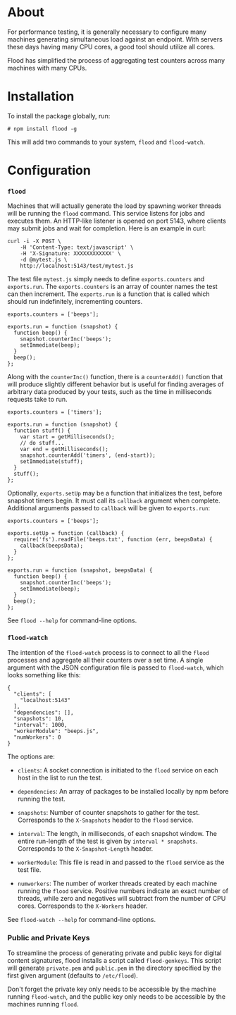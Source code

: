 About
=====

For performance testing, it is generally necessary to configure many machines
generating simultaneous load against an endpoint. With servers these days
having many CPU cores, a good tool should utilize all cores.

Flood has simplified the process of aggregating test counters across many
machines with many CPUs.

Installation
============

To install the package globally, run:

    # npm install flood -g

This will add two commands to your system, `flood` and `flood-watch`.

Configuration
=============

### `flood`

Machines that will actually generate the load by spawning worker threads will
be running the `flood` command. This service listens for jobs and executes
them. An HTTP-like listener is opened on port 5143, where clients may submit
jobs and wait for completion. Here is an example in curl:

    curl -i -X POST \
        -H 'Content-Type: text/javascript' \
        -H 'X-Signature: XXXXXXXXXXXX' \
        -d @mytest.js \
        http://localhost:5143/test/mytest.js

The test file `mytest.js` simply needs to define `exports.counters` and
`exports.run`. The `exports.counters` is an array of counter names the test can
then increment. The `exports.run` is a function that is called which should run
indefinitely, incrementing counters.

    exports.counters = ['beeps'];

    exports.run = function (snapshot) {
      function beep() {
        snapshot.counterInc('beeps');
        setImmediate(beep);
      }
      beep();
    };

Along with the `counterInc()` function, there is a `counterAdd()` function that
will produce slightly different behavior but is useful for finding averages of
arbitrary data produced by your tests, such as the time in milliseconds requests
take to run.

    exports.counters = ['timers'];

    exports.run = function (snapshot) {
      function stuff() {
        var start = getMilliseconds();
        // do stuff...
        var end = getMilliseconds();
        snapshot.counterAdd('timers', (end-start));
        setImmediate(stuff);
      }
      stuff();
    };

Optionally, `exports.setUp` may be a function that initializes the test, before
snapshot timers begin. It must call its `callback` argument when complete.
Additional arguments passed to `callback` will be given to `exports.run`:

    exports.counters = ['beeps'];

    exports.setUp = function (callback) {
      require('fs').readFile('beeps.txt', function (err, beepsData) {
        callback(beepsData);
      }
    };

    exports.run = function (snapshot, beepsData) {
      function beep() {
        snapshot.counterInc('beeps');
        setImmediate(beep);
      }
      beep();
    };

See `flood --help` for command-line options.

### `flood-watch`

The intention of the `flood-watch` process is to connect to all the `flood`
processes and aggregate all their counters over a set time. A single argument
with the JSON configuration file is passed to `flood-watch`, which looks
something like this:

    {
      "clients": [
        "localhost:5143"
      ],
      "dependencies": [],
      "snapshots": 10,
      "interval": 1000,
      "workerModule": "beeps.js",
      "numWorkers": 0
    }

The options are:

 * `clients`: A socket connection is initiated to the `flood` service on each
   host in the list to run the test.

 * `dependencies`: An array of packages to be installed locally by npm before
   running the test.

 * `snapshots`: Number of counter snapshots to gather for the test.
   Corresponds to the `X-Snapshots` header to the `flood` service.

 * `interval`: The length, in milliseconds, of each snapshot window. The
   entire run-length of the test is given by `interval * snapshots`.
   Corresponds to the `X-Snapshot-Length` header.

 * `workerModule`: This file is read in and passed to the `flood` service as
   the test file.

 * `numworkers`: The number of worker threads created by each machine running
   the `flood` service. Positive numbers indicate an exact number of threads,
   while zero and negatives will subtract from the number of CPU cores.
   Corresponds to the `X-Workers` header.

See `flood-watch --help` for command-line options.

### Public and Private Keys

To streamline the process of generating private and public keys for digital
content signatures, flood installs a script called `flood-genkeys`. This
script will generate `private.pem` and `public.pem` in the directory
specified by the first given argument (defaults to `/etc/flood`).

Don't forget the private key only needs to be accessible by the machine
running `flood-watch`, and the public key only needs to be accessible by the
machines running `flood`.
